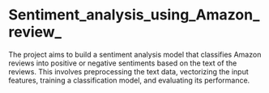 # Sentiment_analysis_using_Amazon_review_
The project aims to build a sentiment analysis model that classifies Amazon reviews into positive or negative sentiments based on the text of the reviews. This involves preprocessing the text data, vectorizing the input features, training a classification model, and evaluating its performance.
